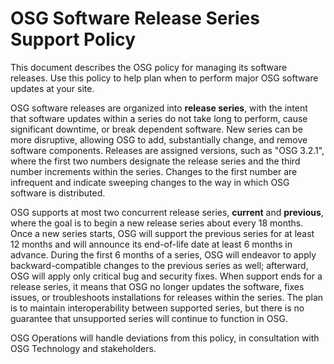 
OSG Software Release Series Support Policy
==========================================

This document describes the OSG policy for managing its software releases. Use this policy to help plan when to perform major OSG software updates at your site.

OSG software releases are organized into __release series__, with the intent that software updates within a series do not take long to perform, cause significant downtime, or break dependent software. New series can be more disruptive, allowing OSG to add, substantially change, and remove software components. Releases are assigned versions, such as "OSG 3.2.1", where the first two numbers designate the release series and the third number increments within the series. Changes to the first number are infrequent and indicate sweeping changes to the way in which OSG software is distributed.

OSG supports at most two concurrent release series, __current__ and __previous__, where the goal is to begin a new release series about every 18 months. Once a new series starts, OSG will support the previous series for at least 12 months and will announce its end-of-life date at least 6 months in advance. During the first 6 months of a series, OSG will endeavor to apply backward-compatible changes to the previous series as well; afterward, OSG will apply only critical bug and security fixes. When support ends for a release series, it means that OSG no longer updates the software, fixes issues, or troubleshoots installations for releases within the series. The plan is to maintain interoperability between supported series, but there is no guarantee that unsupported series will continue to function in OSG.

OSG Operations will handle deviations from this policy, in consultation with OSG Technology and stakeholders.

